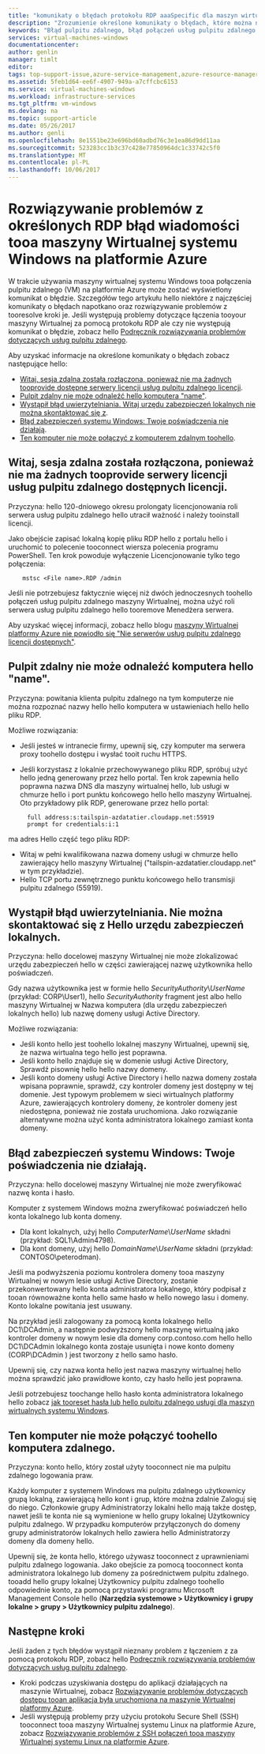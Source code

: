 ```yaml
---
title: "komunikaty o błędach protokołu RDP aaaSpecific dla maszyn wirtualnych platformy Azure | Dokumentacja firmy Microsoft"
description: "Zrozumienie określone komunikaty o błędach, które można napotkać podczas próby użycia maszyny wirtualnej systemu Windows tooa połączenia pulpitu zdalnego w systemie Azure"
keywords: "Błąd pulpitu zdalnego, błąd połączeń usług pulpitu zdalnego nie może połączyć się z tooVM, rozwiązywania problemów pulpitu zdalnego"
services: virtual-machines-windows
documentationcenter: 
author: genlin
manager: timlt
editor: 
tags: top-support-issue,azure-service-management,azure-resource-manager
ms.assetid: 5feb1d64-ee6f-4907-949a-a7cffcbc6153
ms.service: virtual-machines-windows
ms.workload: infrastructure-services
ms.tgt_pltfrm: vm-windows
ms.devlang: na
ms.topic: support-article
ms.date: 05/26/2017
ms.author: genli
ms.openlocfilehash: 8e1551be23e696bd60adbd76c3e1ea86d9dd11aa
ms.sourcegitcommit: 523283cc1b3c37c428e77850964dc1c33742c5f0
ms.translationtype: MT
ms.contentlocale: pl-PL
ms.lasthandoff: 10/06/2017
---
```

# <a name="troubleshooting-specific-rdp-error-messages-tooa-windows-vm-in-azure"></a>Rozwiązywanie problemów z określonych RDP błąd wiadomości tooa maszyny Wirtualnej systemu Windows na platformie Azure
W trakcie używania maszyny wirtualnej systemu Windows tooa połączenia pulpitu zdalnego (VM) na platformie Azure może zostać wyświetlony komunikat o błędzie. Szczegółów tego artykułu hello niektóre z najczęściej komunikaty o błędach napotkano oraz rozwiązywanie problemów z tooresolve kroki je. Jeśli występują problemy dotyczące łączenia tooyour maszyny Wirtualnej za pomocą protokołu RDP ale czy nie występują komunikat o błędzie, zobacz hello [Podręcznik rozwiązywania problemów dotyczących usług pulpitu zdalnego](troubleshoot-rdp-connection.md?toc=%2fazure%2fvirtual-machines%2fwindows%2ftoc.json).

Aby uzyskać informacje na określone komunikaty o błędach zobacz następujące hello:

* [Witaj, sesja zdalna została rozłączona, ponieważ nie ma żadnych tooprovide dostępne serwery licencji usług pulpitu zdalnego licencji](#rdplicense).
* [Pulpit zdalny nie może odnaleźć hello komputera "name"](#rdpname).
* [Wystąpił błąd uwierzytelniania. Witaj urzędu zabezpieczeń lokalnych nie można skontaktować się z](#rdpauth).
* [Błąd zabezpieczeń systemu Windows: Twoje poświadczenia nie działają](#wincred).
* [Ten komputer nie może połączyć z komputerem zdalnym toohello](#rdpconnect).

<a id="rdplicense"></a>

## <a name="hello-remote-session-was-disconnected-because-there-are-no-remote-desktop-license-servers-available-tooprovide-a-license"></a>Witaj, sesja zdalna została rozłączona, ponieważ nie ma żadnych tooprovide serwery licencji usług pulpitu zdalnego dostępnych licencji.
Przyczyna: hello 120-dniowego okresu prolongaty licencjonowania roli serwera usług pulpitu zdalnego hello utracił ważność i należy tooinstall licencji.

Jako obejście zapisać lokalną kopię pliku RDP hello z portalu hello i uruchomić to polecenie tooconnect wiersza polecenia programu PowerShell. Ten krok powoduje wyłączenie Licencjonowanie tylko tego połączenia:

        mstsc <File name>.RDP /admin

Jeśli nie potrzebujesz faktycznie więcej niż dwóch jednoczesnych toohello połączeń usług pulpitu zdalnego maszyny Wirtualnej, można użyć roli serwera usług pulpitu zdalnego hello tooremove Menedżera serwera.

Aby uzyskać więcej informacji, zobacz hello blogu [maszyny Wirtualnej platformy Azure nie powiodło się "Nie serwerów usług pulpitu zdalnego licencji dostępnych"](https://blogs.msdn.microsoft.com/mast/2014/01/21/rdp-to-azure-vm-fails-with-no-remote-desktop-license-servers-available/).

<a id="rdpname"></a>

## <a name="remote-desktop-cant-find-hello-computer-name"></a>Pulpit zdalny nie może odnaleźć komputera hello "name".
Przyczyna: powitania klienta pulpitu zdalnego na tym komputerze nie można rozpoznać nazwy hello hello komputera w ustawieniach hello hello pliku RDP.

Możliwe rozwiązania:

* Jeśli jesteś w intranecie firmy, upewnij się, czy komputer ma serwera proxy toohello dostępu i wysłać tooit ruchu HTTPS.
* Jeśli korzystasz z lokalnie przechowywanego pliku RDP, spróbuj użyć hello jedną generowany przez hello portal. Ten krok zapewnia hello poprawna nazwa DNS dla maszyny wirtualnej hello, lub usługi w chmurze hello i port punktu końcowego hello hello maszyny Wirtualnej. Oto przykładowy plik RDP, generowane przez hello portal:
  
        full address:s:tailspin-azdatatier.cloudapp.net:55919
        prompt for credentials:i:1

ma adres Hello część tego pliku RDP:

* Witaj w pełni kwalifikowana nazwa domeny usługi w chmurze hello zawierający hello maszyny Wirtualnej ("tailspin-azdatatier.cloudapp.net" w tym przykładzie).
* Hello TCP portu zewnętrznego punktu końcowego hello transmisji pulpitu zdalnego (55919).

<a id="rdpauth"></a>

## <a name="an-authentication-error-has-occurred-hello-local-security-authority-cannot-be-contacted"></a>Wystąpił błąd uwierzytelniania. Nie można skontaktować się z Hello urzędu zabezpieczeń lokalnych.
Przyczyna: hello docelowej maszyny Wirtualnej nie może zlokalizować urzędu zabezpieczeń hello w części zawierającej nazwę użytkownika hello poświadczeń.

Gdy nazwa użytkownika jest w formie hello *SecurityAuthority*\\*UserName* (przykład: CORP\User1), hello *SecurityAuthority* fragment jest albo hello maszyny Wirtualnej w Nazwa komputera (dla urzędu zabezpieczeń lokalnych hello) lub nazwę domeny usługi Active Directory.

Możliwe rozwiązania:

* Jeśli konto hello jest toohello lokalnej maszyny Wirtualnej, upewnij się, że nazwa wirtualna tego hello jest poprawna.
* Jeśli konto hello znajduje się w domenie usługi Active Directory, Sprawdź pisownię hello hello nazwy domeny.
* Jeśli konto domeny usługi Active Directory i hello nazwa domeny została wpisana poprawnie, sprawdź, czy kontroler domeny jest dostępny w tej domenie. Jest typowym problemem w sieci wirtualnych platformy Azure, zawierających kontrolery domeny, że kontroler domeny jest niedostępna, ponieważ nie została uruchomiona. Jako rozwiązanie alternatywne można użyć konta administratora lokalnego zamiast konta domeny.

<a id="wincred"></a>

## <a name="windows-security-error-your-credentials-did-not-work"></a>Błąd zabezpieczeń systemu Windows: Twoje poświadczenia nie działają.
Przyczyna: hello docelowej maszyny Wirtualnej nie może zweryfikować nazwę konta i hasło.

Komputer z systemem Windows można zweryfikować poświadczeń hello konta lokalnego lub konta domeny.

* Dla kont lokalnych, użyj hello *ComputerName*\\*UserName* składni (przykład: SQL1\Admin4798).
* Dla kont domeny, użyj hello *DomainName*\\*UserName* składni (przykład: CONTOSO\peterodman).

Jeśli ma podwyższenia poziomu kontrolera domeny tooa maszyny Wirtualnej w nowym lesie usługi Active Directory, zostanie przekonwertowany hello konta administratora lokalnego, który podpisał z tooan równoważne konta hello same hasło w hello nowego lasu i domeny. Konto lokalne powitania jest usuwany.

Na przykład jeśli zalogowany za pomocą konta lokalnego hello DC1\DCAdmin, a następnie podwyższony hello maszynę wirtualną jako kontroler domeny w nowym lesie dla domeny corp.contoso.com hello hello DC1\DCAdmin lokalnego konta zostaje usunięta i nowe konto domeny (CORP\DCAdmin ) jest tworzony z hello samo hasło.

Upewnij się, czy nazwa konta hello jest nazwa maszyny wirtualnej hello można sprawdzić jako prawidłowe konto, czy hasło hello jest poprawna.

Jeśli potrzebujesz toochange hello hasło konta administratora lokalnego hello zobacz [jak tooreset hasła lub hello pulpitu zdalnego usługi dla maszyn wirtualnych systemu Windows](reset-rdp.md?toc=%2fazure%2fvirtual-machines%2fwindows%2ftoc.json).

<a id="rdpconnect"></a>

## <a name="this-computer-cant-connect-toohello-remote-computer"></a>Ten komputer nie może połączyć toohello komputera zdalnego.
Przyczyna: konto hello, który został użyty tooconnect nie ma pulpitu zdalnego logowania praw.

Każdy komputer z systemem Windows ma pulpitu zdalnego użytkownicy grupą lokalną, zawierającą hello kont i grup, które można zdalnie Zaloguj się do niego. Członkowie grupy Administratorzy lokalni hello mają także dostęp, nawet jeśli te konta nie są wymienione w hello grupy lokalnej Użytkownicy pulpitu zdalnego. W przypadku komputerów przyłączonych do domeny grupy administratorów lokalnych hello zawiera hello Administratorzy domeny dla domeny hello.

Upewnij się, że konta hello, którego używasz tooconnect z uprawnieniami pulpitu zdalnego logowania. Jako obejście za pomocą tooconnect konta administratora lokalnego lub domeny za pośrednictwem pulpitu zdalnego. tooadd hello grupy lokalnej Użytkownicy pulpitu zdalnego toohello odpowiednie konto, za pomocą przystawki programu Microsoft Management Console hello (**Narzędzia systemowe > Użytkownicy i grupy lokalne > grupy > Użytkownicy pulpitu zdalnego**).

## <a name="next-steps"></a>Następne kroki
Jeśli żaden z tych błędów wystąpił nieznany problem z łączeniem z za pomocą protokołu RDP, zobacz hello [Podręcznik rozwiązywania problemów dotyczących usług pulpitu zdalnego](troubleshoot-rdp-connection.md?toc=%2fazure%2fvirtual-machines%2fwindows%2ftoc.json).

* Kroki podczas uzyskiwania dostępu do aplikacji działających na maszynie Wirtualnej, zobacz [Rozwiązywanie problemów dotyczących dostępu tooan aplikacja była uruchomiona na maszynie Wirtualnej platformy Azure](../linux/troubleshoot-app-connection.md?toc=%2fazure%2fvirtual-machines%2flinux%2ftoc.json).
* Jeśli występują problemy przy użyciu protokołu Secure Shell (SSH) tooconnect tooa maszyny Wirtualnej systemu Linux na platformie Azure, zobacz [Rozwiązywanie problemów z SSH połączeń tooa maszyny Wirtualnej systemu Linux na platformie Azure](../linux/troubleshoot-ssh-connection.md?toc=%2fazure%2fvirtual-machines%2flinux%2ftoc.json).

